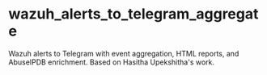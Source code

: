 # wazuh_alerts_to_telegram_aggregate
Wazuh alerts to Telegram with event aggregation, HTML reports, and AbuseIPDB enrichment. Based on Hasitha Upekshitha's work.

